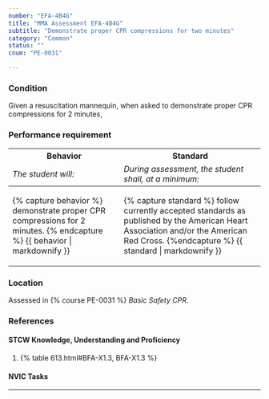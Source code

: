 ```yaml
---
number: "EFA-4B4G"
title: "MMA Assessment EFA-4B4G"
subtitle: "Demonstrate proper CPR compressions for two minutes"
category: "Common"
status: ""
cnum: "PE-0031"

---
```

### Condition

Given a resuscitation mannequin, when asked to demonstrate proper CPR compressions for 2 minutes,

### Performance requirement 

<table width='100%' class='Guidelines'>
 <thead>
 <tr>
     <th class='thirty'>Behavior</th>
     <th class='seventy'>Standard</th>
 </tr>
 <tr>
     <td><em>The student will:</em></td>
     <td><em>During assessment, the student shall, at a minimum:</em></td>
 </tr>
 </thead>
 <tbody>
 

<tr><td>

{% capture behavior %}
demonstrate proper CPR compressions for 2 minutes.
{% endcapture %}
{{ behavior | markdownify }}

</td><td>

{% capture standard %}
follow currently accepted standards as published by the American Heart Association and/or the American Red Cross.
{%endcapture %}
{{ standard | markdownify }}

</td></tr>



 </tbody>
 </table>

### Location

Assessed in  {% course  PE-0031 %}  *Basic Safety CPR*.

### References

#### STCW Knowledge, Understanding and Proficiency

1. {% table 613.html#BFA-X1.3, BFA-X1.3 %}


#### NVIC Tasks



***

